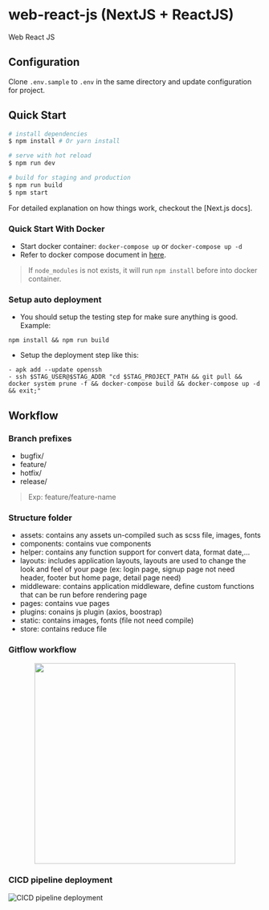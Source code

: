 # web-react-js (NextJS + ReactJS)
Web React JS


## Configuration
Clone `.env.sample` to `.env` in the same directory and update configuration for project.


## Quick Start

``` bash
# install dependencies
$ npm install # Or yarn install

# serve with hot reload
$ npm run dev

# build for staging and production
$ npm run build
$ npm start
```

For detailed explanation on how things work, checkout the [Next.js docs].

### Quick Start With Docker
- Start docker container: `docker-compose up` or `docker-compose up -d`
- Refer to docker compose document in [here](https://docs.docker.com/compose/overview/#compose-documentation).

> If `node_modules` is not exists, it will run `npm install` before into docker container.

### Setup auto deployment

- You should setup the testing step for make sure anything is good. Example:
```
npm install && npm run build
```

- Setup the deployment step like this:
```
- apk add --update openssh
- ssh $STAG_USER@$STAG_ADDR "cd $STAG_PROJECT_PATH && git pull && docker system prune -f && docker-compose build && docker-compose up -d && exit;"
```


## Workflow

### Branch prefixes

- bugfix/
- feature/
- hotfix/
- release/

> Exp: feature/feature-name
### Structure folder
- assets: contains any assets un-compiled such as scss file, images, fonts
- components: contains vue components
- helper: contains any function support for convert data, format date,...
- layouts: includes application layouts, layouts are used to change the look and feel of your page (ex: login page, signup page not need header, footer but home page, detail page need)
- middleware: contains application middleware, define custom functions that can be run before rendering page
- pages: contains vue pages
- plugins: conains js plugin (axios, boostrap)
- static: contains images, fonts (file not need compile)
- store: contains reduce file
### Gitflow workflow

<div align="center">
    <img src="https://wac-cdn.atlassian.com/dam/jcr:61ccc620-5249-4338-be66-94d563f2843c/05%20(2).svg?cdnVersion=411" height="400" />
</div>

### CICD pipeline deployment

![CICD pipeline deployment](https://cdn-images-1.medium.com/max/2600/1*1kUhczYDfpkWXSFt0mI2dA.png)
